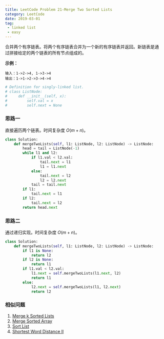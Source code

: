 ```yaml
---
title: LeetCode Problem 21-Merge Two Sorted Lists
category: LeetCode
date: 2019-03-01
tag:
 - linked list
 - easy
---
```


合并两个有序链表。将两个有序链表合并为一个新的有序链表并返回。新链表是通过拼接给定的两个链表的所有节点组成的。 

**示例：**

```
输入：1->2->4, 1->3->4
输出：1->1->2->3->4->4
```

<!-- more -->

```python
# Definition for singly-linked list.
# class ListNode:
#     def __init__(self, x):
#         self.val = x
#         self.next = None
```

### 思路一

直接遍历两个链表。时间复杂度 $O(m + n)$。

```python
class Solution:
    def mergeTwoLists(self, l1: ListNode, l2: ListNode) -> ListNode:
        head = tail = ListNode(-1)
        while l1 and l2:
            if l1.val < l2.val:
                tail.next = l1
                l1 = l1.next
            else:
                tail.next = l2
                l2 = l2.next
            tail = tail.next
        if l1:
            tail.next = l1
        if l2:
            tail.next = l2
        return head.next
```

### 思路二

通过递归实现。时间复杂度 $O(m + n)​$。

```python
class Solution:
    def mergeTwoLists(self, l1: ListNode, l2: ListNode) -> ListNode:
        if l1 is None:
            return l2
        if l2 is None:
            return l1  
        if l1.val < l2.val:
            l1.next = self.mergeTwoLists(l1.next, l2)
            return l1
        else:
            l2.next = self.mergeTwoLists(l1, l2.next)
            return l2
```

### 相似问题

1. [Merge k Sorted Lists](https://wendellgul.github.io/leetcode/2019/03/04/LeetCode-Problem-23-Merge-k-Sorted-Lists/)
2. [Merge Sorted Array](https://leetcode.com/problems/merge-sorted-array/)
3. [Sort List](https://leetcode.com/problems/sort-list/)
4. [Shortest Word Distance II](https://leetcode.com/problems/shortest-word-distance-ii/)